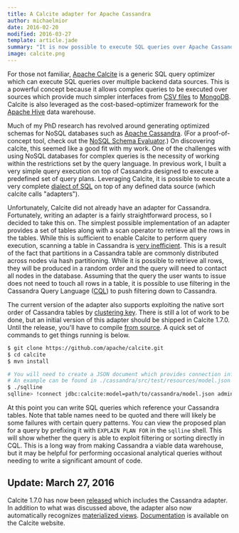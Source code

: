 ```yaml
---
title: A Calcite adapter for Apache Cassandra
author: michaelmior
date: 2016-02-20
modified: 2016-03-27
template: article.jade
summary: "It is now possible to execute SQL queries over Apache Cassandra tables using an adapter for Apache Calcite."
image: calcite.png
---
```


For those not familiar, [Apache Calcite](https://calcite.apache.org/) is a generic SQL query optimizer which can execute SQL queries over multiple backend data sources.
This is a powerful concept because it allows complex queries to be executed over sources which provide much simpler interfaces from [CSV files](https://calcite.apache.org/apidocs/org/apache/calcite/adapter/csv/package-summary.html) to [MongoDB](https://calcite.apache.org/apidocs/org/apache/calcite/adapter/mongodb/package-summary.html).
Calcite is also leveraged as the cost-based-optimizer framework for the [Apache Hive](https://cwiki.apache.org/confluence/display/Hive/Cost-based+optimization+in+Hive) data warehouse.

Much of my PhD research has revolved around generating optimized schemas for NoSQL databases such as [Apache Cassandra](https://cassandra.apache.org/).
(For a proof-of-concept tool, check out the [NoSQL Schema Evaluator](https://github.com/michaelmior/NoSE).)
On discovering calcite, this seemed like a good fit with my work.
One of the challenges with using NoSQL databases for complex queries is the necessity of working within the restrictions set by the query language.
In previous work, I built a very simple query execution on top of Cassandra designed to execute a predefined set of query plans.
Leveraging Calcite, it is possible to execute a very complete [dialect of SQL](https://calcite.apache.org/docs/reference.html) on top of any defined data source (which calcite calls "adapters").

Unfortunately, Calcite did not already have an adapter for Cassandra.
Fortunately, writing an adapter is a fairly straightforward process, so I decided to take this on.
The simplest possible implementation of an adapter provides a set of tables along with a scan operator to retrieve all the rows in the tables.
While this is sufficient to enable Calcite to perform query execution, scanning a table in Cassandra is [very inefficient](http://www.myhowto.org/bigdata/2013/11/04/scanning-the-entire-cassandra-column-family-with-cql/).
This is a result of the fact that partitions in a Cassandra table are commonly distributed across nodes via hash partitioning.
While it is possible to retrieve all rows, they will be produced in a random order and the query will need to contact all nodes in the database.
Assuming that the query the user wants to issue does not need to touch all rows in a table, it is possible to use filtering in the Cassandra Query Language ([CQL](https://cassandra.apache.org/doc/cql/CQL.html)) to push filtering down to Cassandra.

The current version of the adapter also supports exploiting the native sort order of Cassandra tables by [clustering key](https://docs.datastax.com/en/cql/3.0/cql/ddl/ddl_compound_keys_c.html).
There is still a lot of work to be done, but an initial version of this adapter should be shipped in Calcite 1.7.0.
Until the release, you'll have to compile [from source](https://github.com/apache/calcite/).
A quick set of commands to get things running is below.

~~~sh
$ git clone https://github.com/apache/calcite.git
$ cd calcite
$ mvn install

# You will need to create a JSON document which provides connection information
# An example can be found in ./cassandra/src/test/resources/model.json
$ ./sqlline
sqlline> !connect jdbc:calcite:model=path/to/cassandra/model.json admin admin
~~~

At this point you can write SQL queries which reference your Cassandra tables.
Note that table names need to be quoted and there will likely be some failures with certain query patterns.
You can view the proposed plan for a query by prefixing it with `EXPLAIN PLAN FOR` in the `sqlline` shell.
This will show whether the query is able to exploit filtering or sorting directly in CQL.
This is a long way from making Cassandra a viable data warehouse, but it may be helpful for performing occasional analytical queries without needing to write a significant amount of code.

## Update: March 27, 2016

Calcite 1.7.0 has now been [released](https://calcite.apache.org/docs/history.html#v1-7-0) which includes the Cassandra adapter.
In addition to what was discussed above, the adapter also now automatically recognizes [materialized views](www.datastax.com/dev/blog/new-in-cassandra-3-0-materialized-views).
[Documentation](https://calcite.apache.org/docs/cassandra_adapter.html) is available on the Calcite website.
